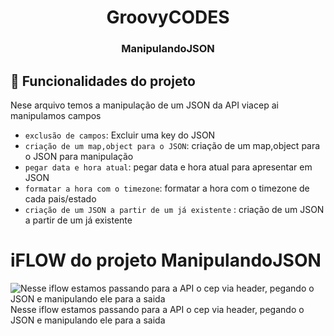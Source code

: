 <h1 align="center"> GroovyCODES </h1>

<h3 align="center"> ManipulandoJSON </h3>

## :hammer: Funcionalidades do projeto
Nese arquivo temos a manipulação de um JSON da API viacep ai manipulamos campos
- `exclusão de campos`: Excluir uma key do JSON
- `criação de um map,object para o JSON`: criação de um map,object para o JSON para manipulação
- `pegar data e hora atual`: pegar data e hora atual para apresentar em JSON
- `formatar a hora com o timezone`: formatar a hora com o timezone de cada pais/estado
- `criação de um JSON a partir de um já existente` : criação de um JSON a partir de um já existente  



# iFLOW do projeto ManipulandoJSON
![Nesse iflow estamos passando para a API o cep via header, pegando o JSON e manipulando ele para a saida](https://user-images.githubusercontent.com/62634646/168680738-c7ac91ba-5151-48da-8871-fa5eba244f54.jpeg)
Nesse iflow estamos passando para a API o cep via header, pegando o JSON e manipulando ele para a saida

